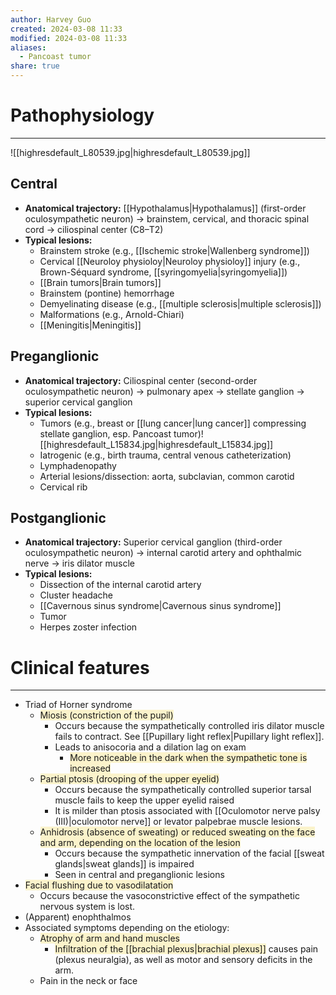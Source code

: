 ```yaml
---
author: Harvey Guo
created: 2024-03-08 11:33
modified: 2024-03-08 11:33
aliases:
  - Pancoast tumor
share: true
---
```

# Pathophysiology
---
![[highresdefault_L80539.jpg|highresdefault_L80539.jpg]]
## Central
- **Anatomical trajectory:** [[Hypothalamus|Hypothalamus]] (first-order oculosympathetic neuron) → brainstem, cervical, and thoracic spinal cord → ciliospinal center (C8–T2)
- **Typical lesions:**
    - Brainstem stroke (e.g., [[Ischemic stroke|Wallenberg syndrome]])
    - Cervical [[Neuroloy physioloy|Neuroloy physioloy]] injury (e.g., Brown-Séquard syndrome, [[syringomyelia|syringomyelia]])
    - [[Brain tumors|Brain tumors]]
    - Brainstem (pontine) hemorrhage
    - Demyelinating disease (e.g., [[multiple sclerosis|multiple sclerosis]])
    - Malformations (e.g., Arnold-Chiari)
    - [[Meningitis|Meningitis]]
## Preganglionic
- **Anatomical trajectory:** Ciliospinal center (second-order oculosympathetic neuron) → pulmonary apex → stellate ganglion → superior cervical ganglion
- **Typical lesions:**
    - Tumors (e.g., breast or [[lung cancer|lung cancer]] compressing stellate ganglion, esp. Pancoast tumor)![[highresdefault_L15834.jpg|highresdefault_L15834.jpg]]
    - Iatrogenic (e.g., birth trauma, central venous catheterization)
    - Lymphadenopathy
    - Arterial lesions/dissection: aorta, subclavian, common carotid
    - Cervical rib
## Postganglionic
- **Anatomical trajectory:** Superior cervical ganglion (third-order oculosympathetic neuron) → internal carotid artery and ophthalmic nerve → iris dilator muscle
- **Typical lesions:**
    - Dissection of the internal carotid artery
    - Cluster headache
    - [[Cavernous sinus syndrome|Cavernous sinus syndrome]]
    - Tumor
    - Herpes zoster infection
# Clinical features
---
- Triad of Horner syndrome 
	- <span style="background:rgba(240, 200, 0, 0.2)">Miosis (constriction of the pupil)</span>
		- Occurs because the sympathetically controlled iris dilator muscle fails to contract. See [[Pupillary light reflex|Pupillary light reflex]].
		- Leads to anisocoria and a dilation lag on exam
			- <span style="background:rgba(240, 200, 0, 0.2)">More noticeable in the dark when the sympathetic tone is increased</span>
	- <span style="background:rgba(240, 200, 0, 0.2)">Partial ptosis (drooping of the upper eyelid)</span>
		- Occurs because the sympathetically controlled superior tarsal muscle fails to keep the upper eyelid raised
		- It is milder than ptosis associated with [[Oculomotor nerve palsy (III)|oculomotor nerve]] or levator palpebrae muscle lesions.
	- <span style="background:rgba(240, 200, 0, 0.2)">Anhidrosis (absence of sweating) or reduced sweating on the face and arm, depending on the location of the lesion</span>
		- Occurs because the sympathetic innervation of the facial [[sweat glands|sweat glands]] is impaired
		- Seen in central and preganglionic lesions 
- <span style="background:rgba(240, 200, 0, 0.2)">Facial flushing due to vasodilatation</span> 
	- Occurs because the vasoconstrictive effect of the sympathetic nervous system is lost.
- (Apparent) enophthalmos 
- Associated symptoms depending on the etiology:
	- <span style="background:rgba(240, 200, 0, 0.2)">Atrophy of arm and hand muscles </span>
		- <span style="background:rgba(240, 200, 0, 0.2)">Infiltration of the [[brachial plexus|brachial plexus]]</span> causes pain (plexus neuralgia), as well as motor and sensory deficits in the arm.
	- Pain in the neck or face 